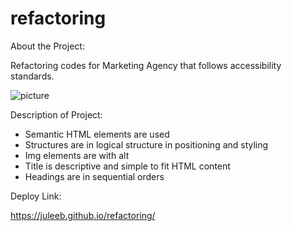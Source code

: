 # refactoring

About the Project:

Refactoring codes for Marketing Agency that follows accessibility standards.

![picture](full-website.png)

Description of Project:

- Semantic HTML elements are used
- Structures are in logical structure in positioning and styling
- Img elements are with alt
- Title is descriptive and simple to fit HTML content
- Headings are in sequential orders

Deploy Link:

https://juleeb.github.io/refactoring/
